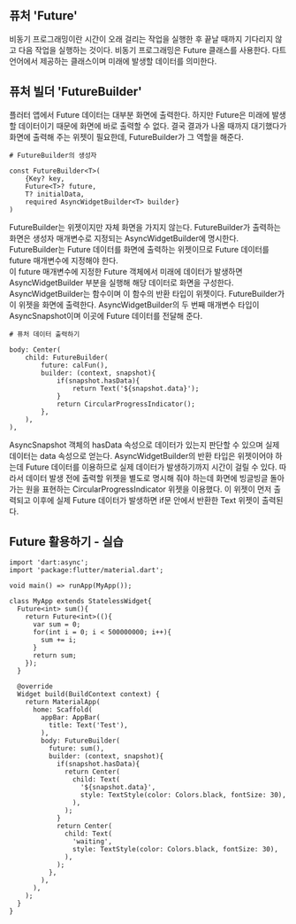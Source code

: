 ## 퓨처 'Future'
비동기 프로그래밍이란 시간이 오래 걸리는 작업을 실행한 후 끝날 때까지 기다리지 않고 다음 작업을 실행하는 것이다. 비동기 프로그래밍은 Future 클래스를 사용한다. 다트 언어에서 제공하는 클래스이며 미래에 발생할 데이터를 의미한다.

## 퓨처 빌더 'FutureBuilder'
플러터 앱에서 Future 데이터는 대부분 화면에 출력한다. 하지만 Future은 미래에 발생할 데이터이기 때문에 화면에 바로 출력할 수 없다. 결국 결과가 나올 때까지 대기했다가 화면에 출력해 주는 위젯이 필요한데, FutureBuilder가 그 역할을 해준다.
```
# FutureBuilder의 생성자

const FutureBuilder<T>(
    {Key? key,
    Future<T>? future,
    T? initialData,
    required AsyncWidgetBuilder<T> builder}
)
```
FutureBuilder는 위젯이지만 자체 화면을 가지지 않는다. FutureBuilder가 출력하는 화면은 생성자 매개변수로 지정되는 AsyncWidgetBuilder에 명시한다. FutureBuilder는 Future 데이터를 화면에 출력하는 위젯이므로 Future 데이터를 future 매개변수에 지정해야 한다.  
이 future 매개변수에 지정한 Future 객체에서 미래에 데이터가 발생하면 AsyncWidgetBuilder 부분을 실행해 해당 데이터로 화면을 구성한다.  
AsyncWidgetBuilder는 함수이며 이 함수의 반환 타입이 위젯이다. FutureBuilder가 이 위젯을 화면에 출력한다. AsyncWidgetBuilder의 두 번째 매개변수 타입이 AsyncSnapshot이며 이곳에 Future 데이터를 전달해 준다.
```
# 퓨처 데이터 출력하기

body: Center(
    child: FutureBuilder(
        future: calFun(),
        builder: (context, snapshot){
            if(snapshot.hasData){
                return Text('${snapshot.data}');
            }
            return CircularProgressIndicator();
        },
    ),
),
```
AsyncSnapshot 객체의 hasData 속성으로 데이터가 있는지 판단할 수 있으며 실제 데이터는 data 속성으로 얻는다. AsyncWidgetBuilder의 반환 타입은 위젯이어야 하는데 Future 데이터를 이용하므로 실제 데이터가 발생하기까지 시간이 걸릴 수 있다. 따라서 데이터 발생 전에 출력할 위젯을 별도로 명시해 줘야 하는데 화면에 빙글빙글 돌아가는 원을 표현하는 CircularProgressIndicator 위젯을 이용했다. 이 위젯이 먼저 출력되고 이후에 실제 Future 데이터가 발생하면 if문 안에서 반환한 Text 위젯이 출력된다.

## Future 활용하기 - 실습
```
import 'dart:async';
import 'package:flutter/material.dart';

void main() => runApp(MyApp());

class MyApp extends StatelessWidget{
  Future<int> sum(){
    return Future<int>((){
      var sum = 0;
      for(int i = 0; i < 500000000; i++){
        sum += i;
      }
      return sum;
    });
  }

  @override
  Widget build(BuildContext context) {
    return MaterialApp(
      home: Scaffold(
        appBar: AppBar(
          title: Text('Test'),
        ),
        body: FutureBuilder(
          future: sum(),
          builder: (context, snapshot){
            if(snapshot.hasData){
              return Center(
                child: Text(
                  '${snapshot.data}',
                  style: TextStyle(color: Colors.black, fontSize: 30),
                ),
              );
            }
            return Center(
              child: Text(
                'waiting',
                style: TextStyle(color: Colors.black, fontSize: 30),
              ),
            );
          },
        ),
      ),
    );
  }
}
```